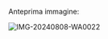 Anteprima immagine:

![IMG-20240808-WA0022](https://github.com/user-attachments/assets/4460c2c2-1183-43ef-871c-9e0ea4c8c16c)
